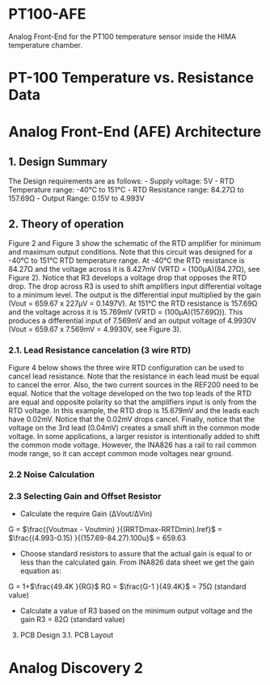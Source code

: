 # PT100-AFE
Analog Front-End for the PT100 temperature sensor inside the HIMA temperature chamber.

# PT-100 Temperature vs. Resistance Data

# Analog Front-End (AFE) Architecture

## 1. Design Summary
The Design requirements are as follows:
	- Supply voltage: 5V
	- RTD Temperature range: -40℃ to 151℃
	- RTD Resistance range: 84.27Ω to 157.69Ω
	- Output Range: 0.15V to 4.993V

## 2. Theory of operation

Figure 2 and Figure 3 show the schematic of the RTD amplifier for minimum and maximum output conditions. Note that this circuit was designed for a -40℃ to 151℃ RTD temperature range. At -40℃ the RTD resistance is 84.27Ω and the voltage across it is 8.427mV (VRTD = (100μA)(84.27Ω), see Figure 2). Notice that R3 develops a voltage drop that opposes the RTD drop. The drop across R3 is used to shift amplifiers input differential voltage to a minimum level. The output is the differential input multiplied by the gain (Vout = 659.67 x 227μV = 0.1497V). At 151℃ the RTD resistance is 157.69Ω and the voltage across it is 15.769mV (VRTD = (100μA)(157.69Ω)). This produces a differential input of 7.569mV and an output voltage of 4.9930V (Vout = 659.67 x 7.569mV = 4.9930V, see Figure 3).

### 2.1. **Lead Resistance cancelation (3 wire RTD)**
	
Figure 4 below shows the three wire RTD configuration can be used to cancel lead resistance. Note that the resistance in each lead must be equal to cancel the error. Also, the two current sources in the REF200 need to be equal. Notice that the voltage developed on the two top leads of the RTD are equal and opposite polarity so that the amplifiers input is only from the RTD voltage. In this example, the RTD drop is 15.679mV and the leads each have 0.02mV. Notice that the 0.02mV drops cancel. Finally, notice that the voltage on the 3rd lead (0.04mV) creates a small shift in the common mode voltage. In some applications, a larger resistor is intentionally added to shift the common mode voltage. However, the INA826 has a rail to rail common mode range, so it can accept common mode voltages near ground.

### 2.2 Noise Calculation
### 2.3 Selecting Gain and Offset Resistor

- Calculate the require Gain (ΔVout/ΔVin)

G =  $\frac{(Voutmax - Voutmin) }{(RRTDmax-RRTDmin).Iref}$ = $\frac{(4.993-0.15) }{(157.69-84.27).100u}$ = 659.63
	
- Choose standard resistors to assure that the actual gain is equal to or less than the calculated gain. From INA826 data sheet we get the gain equation as:
	
G =  1+$\frac{49.4K }{RG}$
RG = $\frac{G-1 }{49.4K}$ = 75Ω (standard value)
	
- Calculate a value of R3 based on the minimum output voltage and the gain
R3 = 82Ω (standard value)
	
3. PCB Design
 3.1. PCB Layout
# Analog Discovery 2
